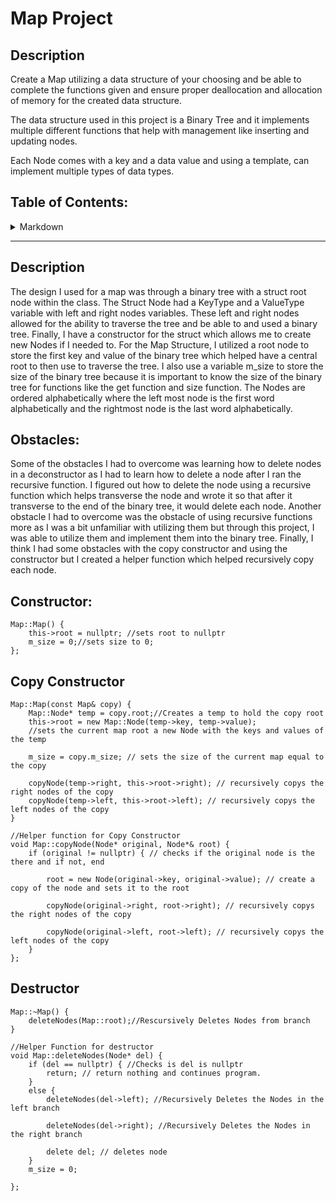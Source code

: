 # Map Project

## Description

Create a Map utilizing a data structure of your choosing and be able to complete the functions given and ensure proper deallocation and allocation of memory for the created data structure.

The data structure used in this project is a Binary Tree and it implements multiple different functions that help with management like inserting and updating nodes.

Each Node comes with a key and a data value and using a template, can implement multiple types of data types. 

## Table of Contents:

<details>
  <summary>Markdown</summary>
[Project Description](#description)
[Project Obstacles](#obstacles)
[Constructor](#constructor)
[Copy Constructor](#copy-constructor)
[Copy Constructor](#copy-constructor)
[Copy Constructor](#copy-constructor)

</details>

---

## Description
The design I used for a map was through a binary tree with a struct root node within the class. The Struct Node had a KeyType and a ValueType variable with left and right nodes variables. These left and right nodes allowed for the ability to traverse the tree and be able to and used a binary tree. Finally, I have a constructor for the struct which allows me to create new Nodes if I needed to. For the Map Structure, I utilized a root node to store the first key and value of the binary tree which helped have a central root to then use to traverse the tree. I also use a variable m_size to store the size of the binary tree because it is important to know the size of the binary tree for functions like the get function and size function. The Nodes are ordered alphabetically where the left most node is the first word alphabetically and the rightmost node is the last word alphabetically. 

## Obstacles:
Some of the obstacles I had to overcome was learning how to delete nodes in a deconstructor as I had to learn how to delete a node after I ran the recursive function. I figured out how to delete the node using a recursive function which helps transverse the node and wrote it so that after it transverse to the end of the binary tree, it would delete each node.  Another obstacle I had to overcome was the obstacle of using recursive functions more as I was a bit unfamiliar with utilizing them but through this project, I was able to utilize them and implement them into the binary tree. Finally, I think I had some obstacles with the copy constructor and using the constructor but I created a helper function which helped recursively copy each node. 

## Constructor:

```
Map::Map() {
    this->root = nullptr; //sets root to nullptr
    m_size = 0;//sets size to 0;
};
```

## Copy Constructor

```
Map::Map(const Map& copy) {
    Map::Node* temp = copy.root;//Creates a temp to hold the copy root
    this->root = new Map::Node(temp->key, temp->value);
    //sets the current map root a new Node with the keys and values of the temp

    m_size = copy.m_size; // sets the size of the current map equal to the copy

    copyNode(temp->right, this->root->right); // recursively copys the right nodes of the copy
    copyNode(temp->left, this->root->left); // recursively copys the left nodes of the copy
}

//Helper function for Copy Constructor
void Map::copyNode(Node* original, Node*& root) {
    if (original != nullptr) { // checks if the original node is the there and if not, end

        root = new Node(original->key, original->value); // create a copy of the node and sets it to the root

        copyNode(original->right, root->right); // recursively copys the right nodes of the copy

        copyNode(original->left, root->left); // recursively copys the left nodes of the copy
    }
};
```

## Destructor 
```
Map::~Map() {
    deleteNodes(Map::root);//Rescursively Deletes Nodes from branch
}

//Helper Function for destructor
void Map::deleteNodes(Node* del) {
    if (del == nullptr) { //Checks is del is nullptr
        return; // return nothing and continues program.
    }
    else {
        deleteNodes(del->left); //Recursively Deletes the Nodes in the left branch

        deleteNodes(del->right); //Recursively Deletes the Nodes in the right branch

        delete del; // deletes node
    }
    m_size = 0;

};
```
